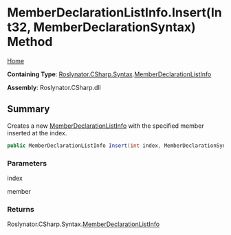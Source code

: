 # MemberDeclarationListInfo\.Insert\(Int32, MemberDeclarationSyntax\) Method

[Home](../../../../../README.md)

**Containing Type**: [Roslynator.CSharp.Syntax](../../README.md)\.[MemberDeclarationListInfo](../README.md)

**Assembly**: Roslynator\.CSharp\.dll

## Summary

Creates a new [MemberDeclarationListInfo](../README.md) with the specified member inserted at the index\.

```csharp
public MemberDeclarationListInfo Insert(int index, MemberDeclarationSyntax member)
```

### Parameters

index



member



### Returns

Roslynator\.CSharp\.Syntax\.[MemberDeclarationListInfo](../README.md)

